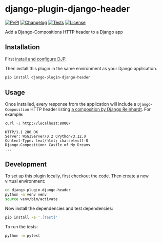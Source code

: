 # django-plugin-django-header

[![PyPI](https://img.shields.io/pypi/v/django-plugin-django-header.svg)](https://pypi.org/project/django-plugin-django-header/)
[![Changelog](https://img.shields.io/github/v/release/simonw/django-plugin-django-header?include_prereleases&label=changelog)](https://github.com/simonw/django-plugin-django-header/releases)
[![Tests](https://github.com/simonw/django-plugin-django-header/workflows/Test/badge.svg)](https://github.com/simonw/django-plugin-django-header/actions?query=workflow%3ATest)
[![License](https://img.shields.io/badge/license-Apache%202.0-blue.svg)](https://github.com/simonw/django-plugin-django-header/blob/main/LICENSE)

Add a Django-Compositions HTTP header to a Django app

## Installation

First [install and configure DJP](https://djp.readthedocs.io/en/latest/installing_plugins.html).

Then install this plugin in the same environment as your Django application.
```bash
pip install django-plugin-django-header
```
## Usage

Once installed, every response from the application will include a `Django-Composition` HTTP header listing [a composition by Django Reinhardt](https://en.wikipedia.org/wiki/List_of_compositions_by_Django_Reinhardt). For example:

```bash
curl -I http://localhost:8000/
```
```
HTTP/1.1 200 OK
Server: WSGIServer/0.2 CPython/3.12.0
Content-Type: text/html; charset=utf-8
Django-Composition: Castle of My Dreams
...
```

## Development

To set up this plugin locally, first checkout the code. Then create a new virtual environment:
```bash
cd django-plugin-django-header
python -m venv venv
source venv/bin/activate
```
Now install the dependencies and test dependencies:
```bash
pip install -e '.[test]'
```
To run the tests:
```bash
python -m pytest
```
